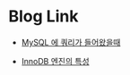 # Blog Link

- [MySQL 에 쿼리가 들어왔을때](https://devroach.tistory.com/33)

- [InnoDB 엔진의 특성](https://devroach.tistory.com/30)
